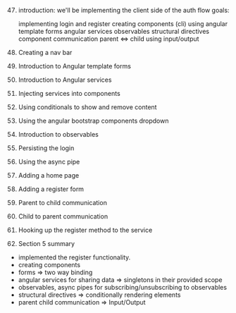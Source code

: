 47. introduction: we'll be implementing the client side of the auth flow goals:

    implementing login and register
    creating components (cli)
    using angular template forms
    angular services
    observables
    structural directives
    component communication parent <=> child using input/output
48. Creating a nav bar

49. Introduction to Angular template forms

50. Introduction to Angular services

51. Injecting services into components

52. Using conditionals to show and remove content

53. Using the angular bootstrap components dropdown

54. Introduction to observables

55. Persisting the login

56. Using the async pipe

57. Adding a home page

58. Adding a register form

59. Parent to child communication

60. Child to parent communication

61. Hooking up the register method to the service

62. Section 5 summary

  * implemented the register functionality.
  * creating components
  * forms => two way binding
  * angular services for sharing data => singletons in their provided scope
  * observables, async pipes for subscribing/unsubscribing to observables
  * structural directives => conditionally rendering elements
  * parent child communication => Input/Output